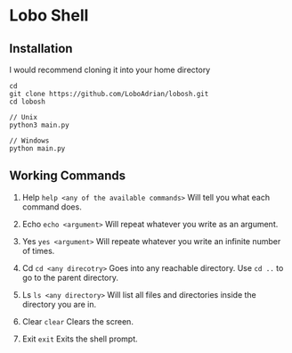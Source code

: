 # Lobo Shell

## Installation

I would recommend cloning it into your home directory
```
cd
git clone https://github.com/LoboAdrian/lobosh.git
cd lobosh

// Unix
python3 main.py

// Windows
python main.py
```

## Working Commands

1. Help
```help <any of the available commands>```
Will tell you what each command does.

2. Echo
```echo <argument>```
Will repeat whatever you write as an argument.

3. Yes
```yes <argument>```
Will repeate whatever you write an infinite number of times.

4. Cd
```cd <any direcotry>```
Goes into any reachable directory. Use ```cd ..``` to go to the parent directory.

5. Ls
```ls <any directory>```
Will list all files and directories inside the directory you are in.

6. Clear
```clear```
Clears the screen.

7. Exit
```exit```
Exits the shell prompt.